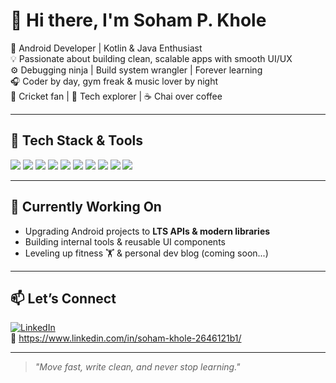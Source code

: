 # 👋 Hi there, I'm Soham P. Khole

🎯 Android Developer | Kotlin & Java Enthusiast  
💡 Passionate about building clean, scalable apps with smooth UI/UX  
⚙️ Debugging ninja | Build system wrangler | Forever learning  
🎧 Coder by day, gym freak & music lover by night  
🏏 Cricket fan | 📱 Tech explorer | ☕ Chai over coffee

---

## 🚀 Tech Stack & Tools

<p align="left">
  <img src="https://img.shields.io/badge/Kotlin-7F52FF?style=for-the-badge&logo=kotlin&logoColor=white" />
  <img src="https://img.shields.io/badge/Java-ED8B00?style=for-the-badge&logo=java&logoColor=white" />
  <img src="https://img.shields.io/badge/Jetpack_Compose-4285F4?style=for-the-badge&logo=android&logoColor=white" />
  <img src="https://img.shields.io/badge/Android-3DDC84?style=for-the-badge&logo=android&logoColor=white" />
  <img src="https://img.shields.io/badge/Room-007396?style=for-the-badge&logo=sqlite&logoColor=white" />
  <img src="https://img.shields.io/badge/Firebase-FFCA28?style=for-the-badge&logo=firebase&logoColor=black" />
  <img src="https://img.shields.io/badge/Retrofit-3A3A3A?style=for-the-badge&logo=android&logoColor=white" />
  <img src="https://img.shields.io/badge/OkHttp-006699?style=for-the-badge&logo=java&logoColor=white" />
  <img src="https://img.shields.io/badge/Git-F05032?style=for-the-badge&logo=git&logoColor=white" />
  <img src="https://img.shields.io/badge/Gradle-02303A?style=for-the-badge&logo=gradle&logoColor=white" />
</p>

---

## 🌱 Currently Working On
- Upgrading Android projects to **LTS APIs & modern libraries**
- Building internal tools & reusable UI components
- Leveling up fitness 🏋️ & personal dev blog (coming soon...)

---

## 📫 Let’s Connect
[![LinkedIn](https://img.shields.io/badge/LinkedIn-blue?style=flat&logo=linkedin&logoColor=white)](https://www.linkedin.com/in/soham-khole)  
📧 https://www.linkedin.com/in/soham-khole-2646121b1/

---

> *"Move fast, write clean, and never stop learning."*
